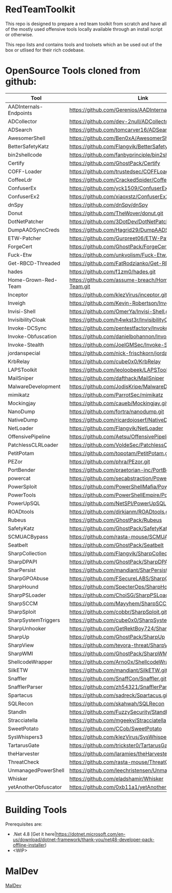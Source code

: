 # RedTeamToolkit

This repo is designed to prepare a red team toolkit from scratch and have all of the mostly used offensive tools locally available through an install script or otherwise.

This repo lists and contains tools and toolsets which an be used out of the box or utlised for their rich codebase.

# OpenSource Tools cloned from github:

| Tool                | Link                                                  |
| ------------------- | ----------------------------------------------------- |
| AADInternals-Endpoints	| https://github.com/Gerenios/AADInternals-Endpoints.git |
| ADCollector         | https://github.com/dev-2null/ADCollector.git          |
| ADSearch            | https://github.com/tomcarver16/ADSearch               |
| AwesomerShell	| https://github.com/Ben0xA/AwesomerShell.git |
| BetterSafetyKatz	| https://github.com/Flangvik/BetterSafetyKatz.git |
| bin2shellcode	| https://github.com/fanbyprinciple/bin2shellcode.git |
| Certify             | https://github.com/GhostPack/Certify                  |
| COFF-Loader	| https://github.com/trustedsec/COFFLoader.git |
| CoffeeLdr	| https://github.com/Cracked5pider/CoffeeLdr.git |
| ConfuserEx	| https://github.com/yck1509/ConfuserEx.git |
| ConfuserEx2	| https://github.com/xiaoxstz/ConfuserEx2.git |
| dnSpy               | https://github.com/dnSpy/dnSpy                        |
| Donut               | https://github.com/TheWover/donut.git                 |
| DotNetPatcher	| https://github.com/3DotDev/DotNetPatcher.git |
| DumpAADSyncCreds	| https://github.com/Hagrid29/DumpAADSyncCreds.git |
| ETW-Patcher	| https://github.com/Gurpreet06/ETW-Patcher.git |
| ForgeCert           | https://github.com/GhostPack/ForgeCert                |
| Fuck-Etw	| https://github.com/unkvolism/Fuck-Etw.git |
| Get-RBCD-Threaded   | https://github.com/FatRodzianko/Get-RBCD-Threaded.git |
| hades	| https://github.com/f1zm0/hades.git |
| Home-Grown-Red-Team	| https://github.com/assume-breach/Home-Grown-Red-Team.git |
| Inceptor | https://github.com/klezVirus/inceptor.git |
| Inveigh	| https://github.com/Kevin-Robertson/Inveigh.git |
| Invisi-Shell	| https://github.com/OmerYa/Invisi-Shell.git |
| InvisibilityCloak	| https://github.com/h4wkst3r/InvisibilityCloak.git |
| Invoke-DCSync	| https://github.com/pentestfactory/Invoke-DCSync.git |
| Invoke-Obfuscation  | https://github.com/danielbohannon/Invoke-Obfuscation  |
| Invoke-Stealth	| https://github.com/JoelGMSec/Invoke-Stealth.git |
| jordanspecial	| https://github.com/nick-frischkorn/jordanspecial.git |
| KrbRelay            | https://github.com/cube0x0/KrbRelay                   |
| LAPSToolkit         | https://github.com/leoloobeek/LAPSToolkit             |
| MailSniper          | https://github.com/dafthack/MailSniper                |
| MalwareDevelopment	| https://github.com/JodisKripe/MalwareDevelopment.git |
| mimikatz            | https://github.com/ParrotSec/mimikatz                 |
| Mockingjay	| https://github.com/caueb/Mockingjay.git |
| NanoDump            | https://github.com/fortra/nanodump.git                |
| NativeDump	| https://github.com/ricardojoserf/NativeDump.git |
| NetLoader           | https://github.com/Flangvik/NetLoader                 |
| OffensivePipeline	| https://github.com/Aetsu/OffensivePipeline.git |
| PatchlessCLRLoader	| https://github.com/VoldeSec/PatchlessCLRLoader.git |
| PetitPotam	| https://github.com/topotam/PetitPotam.git |
| PEZor               | https://github.com/phra/PEzor.git                     |
| PortBender          | https://github.com/praetorian-inc/PortBender          |
| powercat	| https://github.com/secabstraction/PowerCat.git |
| PowerSploit         | https://github.com/PowerShellMafia/PowerSploit        |
| PowerTools	| https://github.com/PowerShellEmpire/PowerTools.git |
| PowerUpSQL          | https://github.com/NetSPI/PowerUpSQL                  |
| ROADtools	| https://github.com/dirkjanm/ROADtools.git |
| Rubeus              | https://github.com/GhostPack/Rubeus                   |
| SafetyKatz	| https://github.com/GhostPack/SafetyKatz.git |
| SCMUACBypass        | https://github.com/rasta-mouse/SCMUACBypass           |
| Seatbelt            | https://github.com/GhostPack/Seatbelt                 |
| SharpCollection	| https://github.com/Flangvik/SharpCollection.git |
| SharpDPAPI          | https://github.com/GhostPack/SharpDPAPI               |
| SharPersist         | https://github.com/mandiant/SharPersist               |
| SharpGPOAbuse       | https://github.com/FSecureLABS/SharpGPOAbuse          |
| SharpHound	| https://github.com/SpecterOps/SharpHound.git |
| SharpPSLoader	| https://github.com/ChoiSG/SharpPSLoader.git |
| SharpSCCM           | https://github.com/Mayyhem/SharpSCCM                  |
| SharpSploit	| https://github.com/cobbr/SharpSploit.git |
| SharpSystemTriggers | https://github.com/cube0x0/SharpSystemTriggers        |
| SharpUnhooker	| https://github.com/GetRektBoy724/SharpUnhooker.git |
| SharpUp             | https://github.com/GhostPack/SharpUp                  |
| SharpView           | https://github.com/tevora-threat/SharpView            |
| SharpWMI            | https://github.com/GhostPack/SharpWMI                 |
| ShellcodeWrapper	| https://github.com/Arno0x/ShellcodeWrapper.git |
| SilkETW	| https://github.com/mandiant/SilkETW.git |
| Snaffler	| https://github.com/SnaffCon/Snaffler.git |
| SnafflerParser	| https://github.com/zh54321/SnafflerParser.git |
| Spartacus	| https://github.com/sadreck/Spartacus.git |
| SQLRecon            | https://github.com/skahwah/SQLRecon                   |
| StandIn             | https://github.com/FuzzySecurity/StandIn              |
| Stracciatella       | https://github.com/mgeeky/Stracciatella               |
| SweetPotato         | https://github.com/CCob/SweetPotato                   |
| SysWhispers3	| https://github.com/klezVirus/SysWhispers3.git |
| TartarusGate	| https://github.com/trickster0/TartarusGate.git |
| theHarvester	| https://github.com/laramies/theHarvester.git |
| ThreatCheck         | https://github.com/rasta-mouse/ThreatCheck            |
| UnmanagedPowerShell	| https://github.com/leechristensen/UnmanagedPowerShell.git |
| Whisker             | https://github.com/eladshamir/Whisker                 |
| yetAnotherObfuscator	| https://github.com/0xb11a1/yetAnotherObfuscator.git |

# Building Tools

Prerequisites are:

- .Net 4.8 [Get it here|https://dotnet.microsoft.com/en-us/download/dotnet-framework/thank-you/net48-developer-pack-offline-installer)
- \<WIP>

# MalDev

[MalDev](https://www.crow.rip/crows-nest/mal/dev/getting-started)
